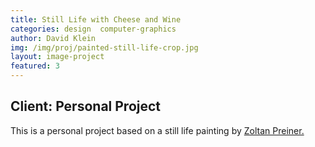 ```yaml
---
title: Still Life with Cheese and Wine
categories: design  computer-graphics
author: David Klein
img: /img/proj/painted-still-life-crop.jpg
layout: image-project
featured: 3
---
```

## Client: Personal Project
This is a personal project based on a still life painting by <a href="http://www.westminstergallery.co/zoltan-preiner/">Zoltan Preiner.